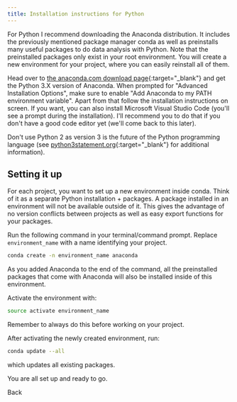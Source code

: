 ```yaml
---
title: Installation instructions for Python
---
```

For Python I recommend downloading the Anaconda distribution. It includes the previously mentioned package manager conda as well as preinstalls many useful packages to do data analysis with Python. Note that the preinstalled packages only exist in your root environment. You will create a new environment for your project, where you can easily reinstall all of them.

Head over to [the anaconda.com download page](https://www.anaconda.com/download){:target="_blank"} and get the Python 3.X version of Anaconda. When prompted for "Advanced Installation Options", make sure to enable "Add Anaconda to my PATH environment variable". Apart from that follow the installation instructions on screen. If you want, you can also install Microsoft Visual Studio Code (you'll see a prompt during the installation). I'll recommend you to do that if you don't have a good code editor yet (we'll come back to this later).

Don't use Python 2 as version 3 is the future of the Python programming language (see [python3statement.org](https://python3statement.org/){:target="_blank"} for additional information).

## Setting it up
For each project, you want to set up a new environment inside conda. Think of it as a separate Python installation + packages. A package installed in an environment will not be available outside of it. This gives the advantage of no version conflicts between projects as well as easy export functions for your packages.

Run the following command in your terminal/command prompt. Replace `environment_name` with a name identifying your project.
```bash
conda create -n environment_name anaconda
```

As you added Anaconda to the end of the command, all the preinstalled packages that come with Anaconda will also be installed inside of this environment.

Activate the environment with:
```bash
source activate environment_name
```

Remember to always do this before working on your project.

After activating the newly created environment, run:
```bash
conda update --all
```
which updates all existing packages.

You are all set up and ready to go.

<a onclick="window.history.back()">Back</a>